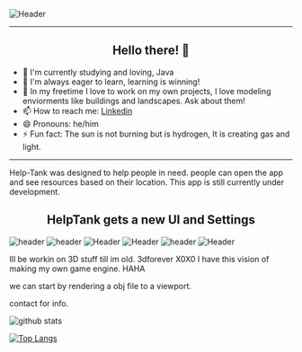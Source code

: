 ![Header](https://live.staticflickr.com/65535/51167437242_ba534da4d1_b.jpg)

---

<h2 align="center">Hello there! 👾</h2>

* 🔭 I'm currently studying and loving, Java
* 🌱 I'm always eager to learn, learning is winning! 
* 💬 In my freetime I love to work on my own projects, I love modeling enviorments like buildings and landscapes. Ask about them! 
* 📫 How to reach me: [Linkedin](https://www.linkedin.com/in/timothy-lefkowitz "Linkedin")
* 😄 Pronouns: he/him
* ⚡ Fun fact: The sun is not burning but is hydrogen, It is creating gas and light.

---


Help-Tank was designed to help people in need. people can open the app and see resources based on their location. This app is still currently under development. 



<h2 align="center">HelpTank gets a new UI and Settings </h2>

![header](https://live.staticflickr.com/65535/52454948888_4bb087849b.jpg)
![header](https://live.staticflickr.com/65535/51317304220_1de8464325_k.jpg)
![Header](https://live.staticflickr.com/65535/51267898330_93ba41b348.jpg)
![Header](https://live.staticflickr.com/65535/51267561234_f6dd1ee5a6.jpg)
![header](https://live.staticflickr.com/65535/51226877755_baa485bc82_b.jpg)
![Header](https://live.staticflickr.com/65535/51267863580_a297628550.jpg)


Ill be workin on 3D stuff till im old. 3dforever X0X0
I have this vision of making my own game engine. HAHA 

we can start by rendering a obj file to a viewport.

contact for info.




![github stats](https://github-readme-stats.vercel.app/api?username=timlefkowitz&show_icons=true&theme=synthwave&count_private=true&hide=stars,issues)



[![Top Langs](https://github-readme-stats.vercel.app/api/top-langs/?username=timlefkowitz&theme=synthwave&layout=compact)](https://github.com/timlefkowitz/github-readme-stats)


